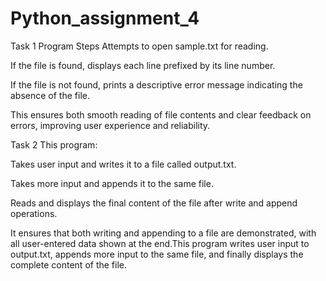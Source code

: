# Python_assignment_4
Task 1
Program Steps
Attempts to open sample.txt for reading.

If the file is found, displays each line prefixed by its line number.

If the file is not found, prints a descriptive error message indicating the absence of the file.

This ensures both smooth reading of file contents and clear feedback on errors, improving user experience and reliability.

Task 2
This program:

Takes user input and writes it to a file called output.txt.

Takes more input and appends it to the same file.

Reads and displays the final content of the file after write and append operations.

It ensures that both writing and appending to a file are demonstrated, with all user-entered data shown at the end.This program writes user input to output.txt, appends more input to the same file, and finally displays the complete content of the file.